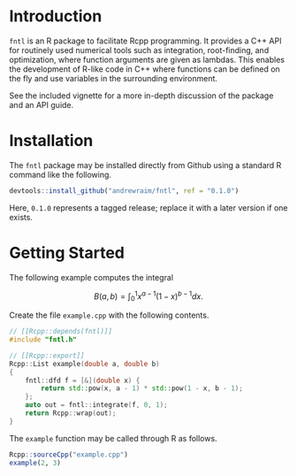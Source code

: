 # Introduction

`fntl` is an R package to facilitate Rcpp programming. It provides a C++ API
for routinely used numerical tools such as integration, root-finding, and
optimization, where function arguments are given as lambdas. This enables the
development of R-like code in C++ where functions can be defined on the fly
and use variables in the surrounding environment.

See the included vignette for a more in-depth discussion of the package and an
API guide.

# Installation

The `fntl` package may be installed directly from Github using a standard R
command like the following.

```r
devtools::install_github("andrewraim/fntl", ref = "0.1.0")
```

Here, `0.1.0` represents a tagged release; replace it with a later version if
one exists.


# Getting Started

The following example computes the integral

$$
B(a,b) = \int_0^1 x^{a-1} (1-x)^{b-1} dx.
$$

Create the file `example.cpp` with the following contents.

```cpp
// [[Rcpp::depends(fntl)]]
#include "fntl.h"

// [[Rcpp::export]]
Rcpp::List example(double a, double b)
{
    fntl::dfd f = [&](double x) {
        return std::pow(x, a - 1) * std::pow(1 - x, b - 1);
    };
    auto out = fntl::integrate(f, 0, 1);
    return Rcpp::wrap(out);
}
```

The `example` function may be called through R as follows.

```r
Rcpp::sourceCpp("example.cpp")
example(2, 3)
```
